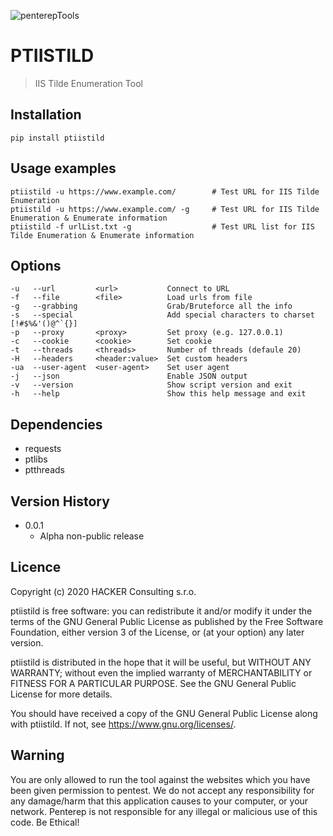 ![penterepTools](https://www.penterep.com/external/penterepToolsLogo.png)

# PTIISTILD
> IIS Tilde Enumeration Tool

## Installation

```
pip install ptiistild
```

## Usage examples
```
ptiistild -u https://www.example.com/        # Test URL for IIS Tilde Enumeration
ptiistild -u https://www.example.com/ -g     # Test URL for IIS Tilde Enumeration & Enumerate information
ptiistild -f urlList.txt -g                  # Test URL list for IIS Tilde Enumeration & Enumerate information
```

## Options
```
-u   --url         <url>           Connect to URL
-f   --file        <file>          Load urls from file
-g   --grabbing                    Grab/Bruteforce all the info
-s   --special                     Add special characters to charset [!#$%&'()@^`{}]
-p   --proxy       <proxy>         Set proxy (e.g. 127.0.0.1)
-c   --cookie      <cookie>        Set cookie
-t   --threads     <threads>       Number of threads (defaule 20)
-H   --headers     <header:value>  Set custom headers
-ua  --user-agent  <user-agent>    Set user agent
-j   --json                        Enable JSON output
-v   --version                     Show script version and exit
-h   --help                        Show this help message and exit
```

## Dependencies
- requests
- ptlibs
- ptthreads

## Version History

* 0.0.1
    * Alpha non-public release

## Licence

Copyright (c) 2020 HACKER Consulting s.r.o.

ptiistild is free software: you can redistribute it and/or modify
it under the terms of the GNU General Public License as published by
the Free Software Foundation, either version 3 of the License, or
(at your option) any later version.

ptiistild is distributed in the hope that it will be useful,
but WITHOUT ANY WARRANTY; without even the implied warranty of
MERCHANTABILITY or FITNESS FOR A PARTICULAR PURPOSE.  See the
GNU General Public License for more details.

You should have received a copy of the GNU General Public License
along with ptiistild.  If not, see <https://www.gnu.org/licenses/>.

## Warning

You are only allowed to run the tool against the websites which
you have been given permission to pentest. We do not accept any
responsibility for any damage/harm that this application causes to your
computer, or your network. Penterep is not responsible for any illegal
or malicious use of this code. Be Ethical!
